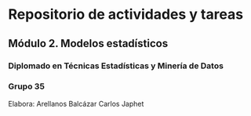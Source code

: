 # Repositorio de actividades y tareas
## Módulo 2. Modelos estadísticos
### Diplomado en Técnicas Estadísticas y Minería de Datos
### Grupo 35

Elabora: Arellanos Balcázar Carlos Japhet
